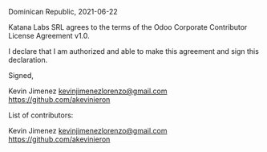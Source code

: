 Dominican Republic, 2021-06-22

Katana Labs SRL agrees to the terms of the Odoo Corporate Contributor License
Agreement v1.0.

I declare that I am authorized and able to make this agreement and sign this
declaration.

Signed,

Kevin Jimenez kevinjimenezlorenzo@gmail.com https://github.com/akevinieron

List of contributors:

Kevin Jimenez kevinjimenezlorenzo@gmail.com https://github.com/akevinieron
